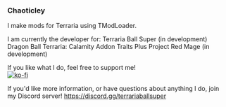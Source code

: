 ### Chaoticley

I make mods for Terraria using TModLoader.

I am currently the developer for:
  Terraria Ball Super (in development)
  Dragon Ball Terraria: Calamity Addon
  Traits Plus
  Project Red Mage (in development)


If you like what I do, feel free to support me!  
[![ko-fi](https://ko-fi.com/img/githubbutton_sm.svg)](https://ko-fi.com/X8X2C6OO1)

If you'd like more information, or have questions about anything I do, join my Discord server!
https://discord.gg/terrariaballsuper
